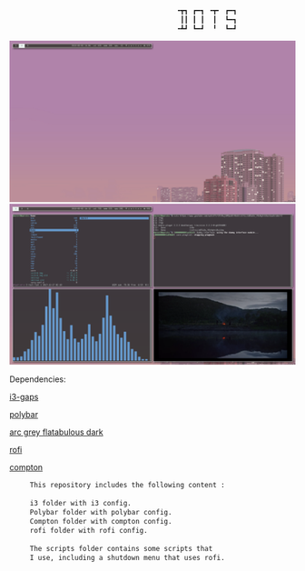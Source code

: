                                              ╺┳┓ ┏━┓ ╺┳╸ ┏━┓
                                              ┃┃ ┃ ┃  ┃  ┗━┓
                                             ╺┻┛ ┗━┛  ╹  ┗━┛

![Empty](screenshots/1.png?raw=true "Empty")
![Terminals](screenshots/2.png?raw=true "Terminals")
         
Dependencies: 

[i3-gaps](https://github.com/Airblader/i3)

[polybar](https://github.com/jaagr/polybar)

[arc grey flatabulous dark](https://github.com/metasoftware/arc-grey-theme)

[rofi](https://github.com/DaveDavenport/rofi)

[compton](https://github.com/chjj/compton)

         This repository includes the following content :

         i3 folder with i3 config.
         Polybar folder with polybar config. 
         Compton folder with compton config.
         rofi folder with rofi config.
         
         The scripts folder contains some scripts that
         I use, including a shutdown menu that uses rofi.
